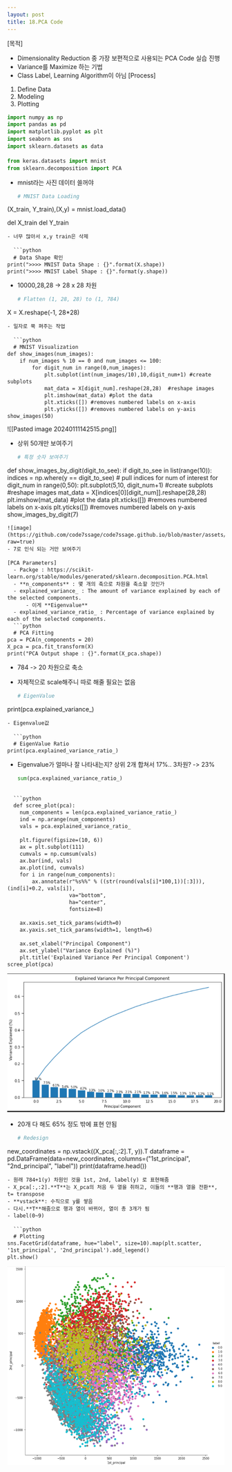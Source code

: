 ```yaml
---
layout: post
title: 18.PCA Code
---
```


[목적]
  - Dimensionality Reduction 중 가장 보편적으로 사용되는 PCA Code 실습 진행
  - Variance를 Maximize 하는 기법
  - Class Label, Learning Algorithm이 아님
[Process]
  1. Define Data
  2. Modeling
  3. Plotting
  ```python
  import numpy as np
import pandas as pd
import matplotlib.pyplot as plt
import seaborn as sns
import sklearn.datasets as data

from keras.datasets import mnist
from sklearn.decomposition import PCA
```
- mnist라는 사진 데이터 쓸꺼야

  ```python
  # MNIST Data Loading
(X_train, Y_train),(X,y) = mnist.load_data()

del X_train
del Y_train
```
- 너무 많아서 x,y train은 삭제

  ```python
  # Data Shape 확인
print(">>>> MNIST Data Shape : {}".format(X.shape))
print(">>>> MNIST Label Shape : {}".format(y.shape))
```
- 10000,28,28 -> 28 x 28 차원

  ```python
  # Flatten (1, 28, 28) to (1, 784)
X = X.reshape(-1, 28*28)
```
- 일자로 쭉 펴주는 작업

  ```python
  # MNIST Visualization
def show_images(num_images):
    if num_images % 10 == 0 and num_images <= 100:
        for digit_num in range(0,num_images): 
            plt.subplot(int(num_images/10),10,digit_num+1) #create subplots
            mat_data = X[digit_num].reshape(28,28)  #reshape images
            plt.imshow(mat_data) #plot the data
            plt.xticks([]) #removes numbered labels on x-axis
            plt.yticks([]) #removes numbered labels on y-axis
show_images(50)
```
![[Pasted image 20240111142515.png]]
- 상위 50개만 보여주기

  ```python
  # 특정 숫자 보여주기
def show_images_by_digit(digit_to_see):
    if digit_to_see in list(range(10)):
        indices = np.where(y == digit_to_see) # pull indices for num of interest
        for digit_num in range(0,50): 
            plt.subplot(5,10, digit_num+1) #create subplots
            #reshape images
            mat_data = X[indices[0][digit_num]].reshape(28,28)
            plt.imshow(mat_data) #plot the data
            plt.xticks([]) #removes numbered labels on x-axis
            plt.yticks([]) #removes numbered labels on y-axis
show_images_by_digit(7)
```
![image](https://github.com/code7ssage/code7ssage.github.io/blob/master/assets/attached%20file/Pasted%20image%2020240111142527.png?raw=true)
- 7로 인식 되는 거만 보여주기

[PCA Parameters]
  - Packge : https://scikit-learn.org/stable/modules/generated/sklearn.decomposition.PCA.html
  - **n_components** : 몇 개의 축으로 차원을 축소할 것인가
  - explained_variance_ : The amount of variance explained by each of the selected components.
	  - 이게 **Eigenvalue**
  - explained_variance_ratio_ : Percentage of variance explained by each of the selected components.
  ```python
  # PCA Fitting
pca = PCA(n_components = 20)
X_pca = pca.fit_transform(X)
print("PCA Output shape : {}".format(X_pca.shape))
```
- 784 -> 20 차원으로 축소
- 자체적으로 scale해주니 따로 해줄 필요는 없음

  ```python
  # EigenValue
print(pca.explained_variance_)
```
- Eigenvalue값

  ```python
  # EigenValue Ratio
print(pca.explained_variance_ratio_)
```
- Eigenvalue가 얼마나 잘 나타내는지?
	상위 2개 합쳐서 17%..
	3차원? -> 23%

  ```python
  sum(pca.explained_variance_ratio_)
```

  ```python
  def scree_plot(pca):
    num_components = len(pca.explained_variance_ratio_)
    ind = np.arange(num_components)
    vals = pca.explained_variance_ratio_
 
    plt.figure(figsize=(10, 6))
    ax = plt.subplot(111)
    cumvals = np.cumsum(vals)
    ax.bar(ind, vals)
    ax.plot(ind, cumvals)
    for i in range(num_components):
        ax.annotate(r"%s%%" % ((str(round(vals[i]*100,1))[:3])), (ind[i]+0.2, vals[i]), 
                    va="bottom", 
                    ha="center", 
                    fontsize=8)
 
    ax.xaxis.set_tick_params(width=0)
    ax.yaxis.set_tick_params(width=1, length=6)
 
    ax.set_xlabel("Principal Component")
    ax.set_ylabel("Variance Explained (%)")
    plt.title('Explained Variance Per Principal Component')
scree_plot(pca)
```
![image](https://github.com/code7ssage/code7ssage.github.io/blob/master/assets/attached%20file/Pasted%20image%2020240111141849.png?raw=true)
- 20개 다 해도 65% 정도 밖에 표현 안됨

  ```python
  # Redesign
new_coordinates = np.vstack((X_pca[:,:2].T, y)).T
dataframe = pd.DataFrame(data=new_coordinates, columns=("1st_principal", "2nd_principal", "label"))
print(dataframe.head())
```
- 원래 784+1(y) 차원인 것을 1st, 2nd, label(y) 로 표현해줌
- X_pca[:,:2].**T**는 X_pca의 처음 두 열을 취하고, 이들의 **행과 열을 전환**, t= transpose
- **vstack**: 수직으로 y를 쌓음
- 다시.**T**해줌으로 행과 열이 바뀌어, 열이 총 3개가 됨
- label(0~9)

  ```python
  # Plotting
sns.FacetGrid(dataframe, hue="label", size=10).map(plt.scatter, '1st_principal', '2nd_principal').add_legend()
plt.show()
```
![image](https://github.com/code7ssage/code7ssage.github.io/blob/master/assets/attached%20file/Pasted%20image%2020240111141934.png?raw=true)


